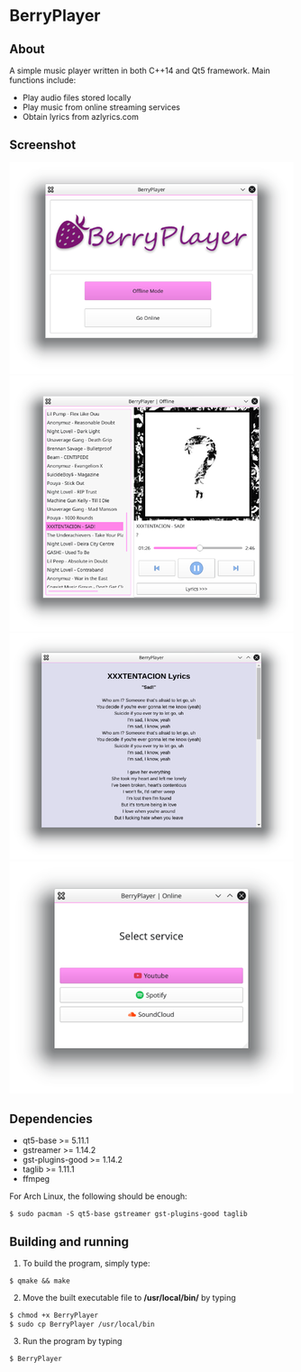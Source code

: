# BerryPlayer

## About

A simple music player written in both C++14 and Qt5 framework. Main functions include:
* Play audio files stored locally
* Play music from online streaming services
* Obtain lyrics from azlyrics.com

## Screenshot

![BerryPlayer-screenshot-01](/res/img/1_main_window.png)
![BerryPlayer-screenshot-02](/res/img/2_offline_mode.png)
![BerryPlayer-screenshot-03](/res/img/3_lyrics_window.png)
![BerryPlayer-screenshot-04](/res/img/4_online_mode.png)

## Dependencies

* qt5-base >= 5.11.1
* gstreamer >= 1.14.2
* gst-plugins-good >= 1.14.2
* taglib >= 1.11.1
* ffmpeg

For Arch Linux, the following should be enough:

	$ sudo pacman -S qt5-base gstreamer gst-plugins-good taglib


## Building and running

1. To build the program, simply type:

```
$ qmake && make
```
	
2. Move the built executable file to <b>/usr/local/bin/</b> by typing
```
$ chmod +x BerryPlayer
$ sudo cp BerryPlayer /usr/local/bin
```
3. Run the program by typing
```
$ BerryPlayer
```
